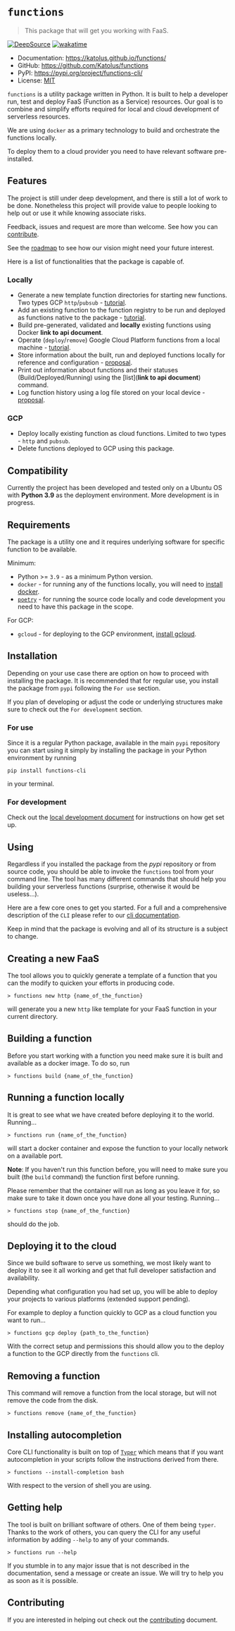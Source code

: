 # `functions`

> This package that will get you working with FaaS.

[![DeepSource](https://deepsource.io/gh/Katolus/functions.svg/?label=active+issues&show_trend=true&token=NaMzVnONrQ-lLiofAWpYLilG)](https://deepsource.io/gh/Katolus/functions/?ref=repository-badge) [![wakatime](https://wakatime.com/badge/user/cd96c43c-7bc3-4dd9-bc18-9fc894fa15aa/project/99319134-337b-4b51-903b-4c0c3b15084e.svg)](https://wakatime.com/badge/user/cd96c43c-7bc3-4dd9-bc18-9fc894fa15aa/project/99319134-337b-4b51-903b-4c0c3b15084e)


<!-- ![Logo]() -->

* Documentation: <https://katolus.github.io/functions/>
* GitHub: <https://github.com/Katolus/functions>
* PyPI: <https://pypi.org/project/functions-cli/>
* License: [MIT](https://github.com/Katolus/functions/blob/development/LICENSE)

`functions` is a utility package written in Python. It is built to help a developer run, test and deploy FaaS (Function as a Service) resources. Our goal is to combine and simplify efforts required for local and cloud development of serverless resources.

We are using `docker` as a primary technology to build and orchestrate the functions locally.

To deploy them to a cloud provider you need to have relevant software pre-installed.

## Features

The project is still under deep development, and there is still a lot of work to be done. Nonetheless this project will provide value to people looking to help out or use it while knowing associate risks.

Feedback, issues and request are more than welcome. See how you can [contribute](CONTRIBUTING.md).

See the [roadmap](https://katolus.github.io/functions/roadmap/) to see how our vision might need your future interest.

Here is a list of functionalities that the package is capable of.

### Locally

* Generate a new template function directories for starting new functions. Two types GCP `http`/`pubsub` - [tutorial](docs/examples/new_gcp_functions.md).
* Add an existing function to the function registry to be run and deployed as functions native to the package - [tutorial](docs/examples/add_existing_function.md).
* Build pre-generated, validated and **locally** existing functions using Docker **link to api document**.
* Operate (`deploy`/`remove`) Google Cloud Platform functions from a local machine - [tutorial](docs/examples/http_function.md).
* Store information about the built, run and deployed functions locally for reference and configuration - [proposal](docs/fdrs/function_registry.md).
* Print out information about functions and their statuses (Build/Deployed/Running) using the [list](**link to api document**) command.
* Log function history using a log file stored on your local device - [proposal](docs/fdrs/logging.md).

### GCP

* Deploy locally existing function as cloud functions. Limited to two types - `http` and `pubsub`.
* Delete functions deployed to GCP using this package.

## Compatibility

Currently the project has been developed and tested only on a Ubuntu OS with **Python 3.9** as the deployment environment. More development is in progress.

## Requirements

The package is a utility one and it requires underlying software for specific function to be available.

Minimum:

* Python >= `3.9` - as a minimum Python version.
* `docker` - for running any of the functions locally, you will need to [install docker](https://docs.docker.com/engine/install/).
* [`poetry`](https://python-poetry.org/docs/#installation) - for running the source code locally and code development you need to have this package in the scope.

For GCP:

* `gcloud` - for deploying to the GCP environment, [install gcloud](https://cloud.google.com/sdk/docs/install).

## Installation

Depending on your use case there are option on how to proceed with installing the package.
It is recommended that for regular use, you install the package from `pypi` following the `For use` section.

If you plan of developing or adjust the code or underlying structures make sure to check out the `For development` section.

### For use

Since it is a regular Python package, available in the main `pypi` repository you can start using it simply by installing the package in your Python environment by running

```console
pip install functions-cli
```

in your terminal.

### For development

Check out the [local development document](docs/local_development.md) for instructions on how get set up.

## Using

Regardless if you installed the package from the *pypi* repository or from source code, you should be able to invoke the `functions` tool from your command line. The tool has many different commands that should help you building your serverless functions (surprise, otherwise it would be useless...).

Here are a few core ones to get you started. For a full and a comprehensive description of the `CLI` please refer to our [cli documentation]([docs/cli.md](https://katolus.github.io/functions/cli/)).

Keep in mind that the package is evolving and all of its structure is a subject to change.

## Creating a new FaaS

The tool allows you to quickly generate a template of a function that you can the modify to quicken your efforts in producing code.

```console
> functions new http {name_of_the_function}
```

will generate you a new `http` like template for your FaaS function in your current directory.

## Building a function

Before you start working with a function you need make sure it is built and available as a docker image. To do so, run

```console
> functions build {name_of_the_function}
```

## Running a function locally

It is great to see what we have created before deploying it to the world. Running...

```console
> functions run {name_of_the_function}
```

will start a docker container and expose the function to your locally network on a available port.

**Note**: If you haven't run this function before, you will need to make sure you built (the `build` command) the function first before running.

Please remember that the container will run as long as you leave it for, so make sure to take it down once you have done all your testing. Running...

```console
> functions stop {name_of_the_function}
```

should do the job.

## Deploying it to the cloud

Since we build software to serve us something, we most likely want to deploy it to see it all working and get that full developer satisfaction and availability.

Depending what configuration you had set up, you will be able to deploy your projects to various platforms (extended support pending).

For example to deploy a function quickly to GCP as a cloud function you want to run...

```console
> functions gcp deploy {path_to_the_function}
```

With the correct setup and permissions this should allow you to the deploy a function to the GCP directly from the `functions` cli.

## Removing a function

This command will remove a function from the local storage, but will not remove the code from the disk.

```console
> functions remove {name_of_the_function}
```

## Installing autocompletion

Core CLI functionality is built on top of [`Typer`](https://github.com/tiangolo/typer) which means that if you want autocompletion in your scripts follow the instructions derived from there.

```console
> functions --install-completion bash
```

With respect to the version of shell you are using.

## Getting help

The tool is built on brilliant software of others. One of them being `typer`. Thanks to the work of others, you can query the CLI for any useful information by adding `--help` to any of your commands.

```console
> functions run --help
```

If you stumble in to any major issue that is not described in the documentation, send a message or create an issue. We will try to help you as soon as it is possible.

## Contributing

If you are interested in helping out check out the [contributing](./CONTRIBUTING.md) document.
